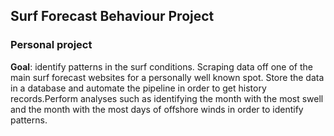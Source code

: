 ## **Surf Forecast Behaviour Project**

### **Personal project**

**Goal**: identify patterns in the surf conditions. Scraping data off one of the main surf forecast websites for a personally well known spot. Store the data in a database and automate the pipeline in order to get history records.Perform analyses such as identifying the month with the most swell and the month with the most days of offshore winds in order to identify patterns.
